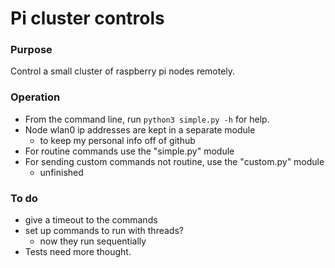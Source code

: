 # Pi cluster controls

### Purpose

Control a small cluster of raspberry pi nodes remotely.

### Operation

* From the command line, run `python3 simple.py -h` for help.
* Node wlan0 ip addresses are kept in a separate module 
  * to keep my personal info off of github
* For routine commands use the "simple.py" module
* For sending custom commands not routine, use the "custom.py" module
  * unfinished



### To do
* give a timeout to the commands
* set up commands to run with threads?
  * now they run sequentially
* Tests need more thought.


